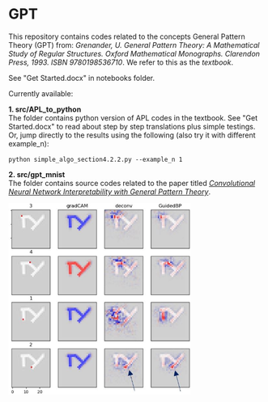 # GPT

This repository contains codes related to the concepts General Pattern Theory (GPT) from:
_Grenander, U. General Pattern Theory: A Mathematical Study of Regular Structures. Oxford Mathematical Monographs. Clarendon Press, 1993. ISBN 9780198536710_. We refer to this as the _textbook_.

See "Get Started.docx" in notebooks folder.

Currently available:

**1. src/APL_to_python**<br>
The folder contains python version of APL codes in the textbook. See "Get Started.docx" to read about step by step translations plus simple testings. Or, jump directly to the results using the following (also try it with different example_n):
```
python simple_algo_section4.2.2.py --example_n 1
```


**2. src/gpt_mnist**<br>
The folder contains source codes related to the paper titled [_Convolutional Neural Network Interpretability with General Pattern Theory_](https://arxiv.org/abs/2102.04247). 

<img src="_treasure_trove/imgs/rep_img.png" width="360" alt="representative image">
